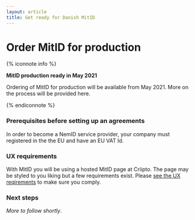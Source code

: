 ```yaml
---
layout: article
title: Get ready for Danish MitID
---
```


# Order MitID for production

{% iconnote info %}

**MitID production ready in May 2021**

Ordering of MitID for production will be available from May 2021.  More on the process will be provided here.

{% endiconnote %}

### Prerequisites before setting up an agreements

In order to become a NemID service provider, your company must registered in the the EU and have an EU VAT Id.

### UX requirements

With MitID you will be using a hosted MitID page at Criipto. The page may be styled to you liking but a few requirements exist.
Please [see the UX reqirements](/eid-specifics/mitid-ux-reqs) to make sure you comply.

### Next steps

*More to follow shortly*.